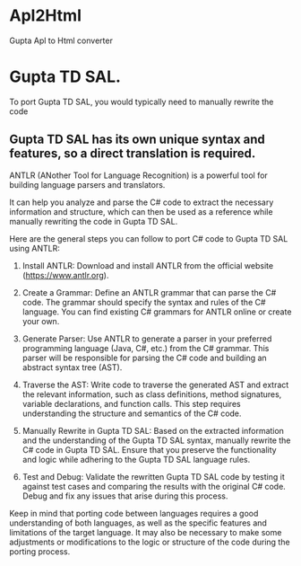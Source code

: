 # Apl2Html
Gupta Apl to Html converter


# Gupta TD SAL.

To port Gupta TD SAL, you would typically need to manually rewrite the code

## Gupta TD SAL has its own unique syntax and features, so a direct translation is required.

ANTLR (ANother Tool for Language Recognition) is a powerful tool for building language parsers and translators. 

It can help you analyze and parse the C# code to extract the necessary information and structure, which can then be used as a reference while manually rewriting the code in Gupta TD SAL.

Here are the general steps you can follow to port C# code to Gupta TD SAL using ANTLR:

1. Install ANTLR: Download and install ANTLR from the official website (https://www.antlr.org).

1. Create a Grammar: Define an ANTLR grammar that can parse the C# code. The grammar should specify the syntax and rules of the C# language. You can find existing C# grammars for ANTLR online or create your own.

1. Generate Parser: Use ANTLR to generate a parser in your preferred programming language (Java, C#, etc.) from the C# grammar. This parser will be responsible for parsing the C# code and building an abstract syntax tree (AST).

1. Traverse the AST: Write code to traverse the generated AST and extract the relevant information, such as class definitions, method signatures, variable declarations, and function calls. This step requires understanding the structure and semantics of the C# code.

1. Manually Rewrite in Gupta TD SAL: Based on the extracted information and the understanding of the Gupta TD SAL syntax, manually rewrite the C# code in Gupta TD SAL. Ensure that you preserve the functionality and logic while adhering to the Gupta TD SAL language rules.

1. Test and Debug: Validate the rewritten Gupta TD SAL code by testing it against test cases and comparing the results with the original C# code. Debug and fix any issues that arise during this process.

Keep in mind that porting code between languages requires a good understanding of both languages, as well as the specific features and limitations of the target language. It may also be necessary to make some adjustments or modifications to the logic or structure of the code during the porting process.
